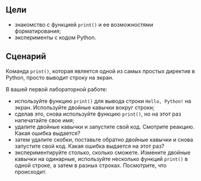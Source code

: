 ## Цели

*   знакомство с функцией `print()` и ее возможностями форматирования;
*   эксперименты с кодом Python.

## Сценарий

Команда `print()`, которая является одной из самых простых директив в Python, просто выводит строку на экран.

В вашей первой лабораторной работе:

*   используйте функцию `print()` для вывода строки `Hello, Python!` на экран. Используйте двойные кавычки вокруг строки;
*   сделав это, снова используйте функцию `print()`, но на этот раз напечатайте свое имя;
*   удалите двойные кавычки и запустите свой код. Смотрите реакцию. Какая ошибка выдается?
*   затем удалите скобки, поставьте обратно двойные кавычки и снова запустите свой код. Какая ошибка выдается на этот раз?
*   экспериментируйте столько, сколько сможете. Измените двойные кавычки на одинарные, используйте несколько функций `print()` в одной строке, а затем в разных строках. Посмотрите, что происходит.
